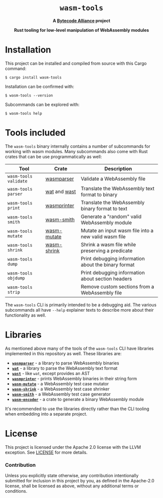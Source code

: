 <div align="center">
  <h1><code>wasm-tools</code></h1>

<strong>A <a href="https://bytecodealliance.org/">Bytecode Alliance</a> project</strong>

  <p>
    <strong>Rust tooling for low-level manipulation of WebAssembly modules</strong>
  </p>
</div>

# Installation

This project can be installed and compiled from source with this Cargo command:

```
$ cargo install wasm-tools
```

Installation can be confirmed with:

```
$ wasm-tools --version
```

Subcommands can be explored with:

```
$ wasm-tools help
```

# Tools included

The `wasm-tools` binary internally contains a number of subcommands for working
with wasm modules. Many subcommands also come with Rust crates that can be use
programmatically as well:

| Tool | Crate | Description |
|------|------|------------|
| `wasm-tools validate` | [wasmparser] | Validate a WebAssembly file |
| `wasm-tools parser` | [wat] and [wast] | Translate the WebAssembly text format to binary |
| `wasm-tools print` | [wasmprinter] | Translate the WebAssembly binary format to text |
| `wasm-tools smith` | [wasm-smith] | Generate a "random" valid WebAssembly module |
| `wasm-tools mutate` | [wasm-mutate] | Mutate an input wasm file into a new valid wasm file |
| `wasm-tools shrink` | [wasm-shrink] | Shrink a wasm file while preserving a predicate |
| `wasm-tools dump` |   | Print debugging information about the binary format |
| `wasm-tools objdump` |   | Print debugging information about section headers |
| `wasm-tools strip` |   | Remove custom sections from a WebAssembly file |

[wasmparser]: https://crates.io/crates/wasmparser
[wat]: https://crates.io/crates/wat
[wast]: https://crates.io/crates/wast
[wasmprinter]: https://crates.io/crates/wasmprinter
[wasm-smith]: https://crates.io/crates/wasm-smith
[wasm-mutate]: https://crates.io/crates/wasm-mutate
[wasm-shrink]: https://crates.io/crates/wasm-shrink

The `wasm-tools` CLI is primarily intended to be a debugging aid. The various
subcommands all have `--help` explainer texts to describe more about their
functionality as well.

# Libraries

As mentioned above many of the tools of the `wasm-tools` CLI have libraries
implemented in this repository as well. These libraries are:

* [**`wasmparser`**](crates/wasmparser) - a library to parse WebAssembly binaries
* [**`wat`**](crates/wat) - a library to parse the WebAssembly text format
* [**`wast`**](crates/wast) - like `wat`, except provides an AST
* [**`wasmprinter`**](crates/wasmprinter) - prints WebAssembly binaries in their
  string form
* [**`wasm-mutate`**](crates/wasm-mutate) - a WebAssembly test case mutator
* [**`wasm-shrink`**](crates/wasm-shrink) - a WebAssembly test case shrinker
* [**`wasm-smith`**](crates/wasm-smith) - a WebAssembly test case generator
* [**`wasm-encoder`**](crates/wasm-encoder) - a crate to generate a binary
  WebAssembly module

It's recommended to use the libraries directly rather than the CLI tooling when
embedding into a separate project.

# License

This project is licensed under the Apache 2.0 license with the LLVM exception.
See [LICENSE](LICENSE) for more details.

### Contribution

Unless you explicitly state otherwise, any contribution intentionally submitted
for inclusion in this project by you, as defined in the Apache-2.0 license,
shall be licensed as above, without any additional terms or conditions.
